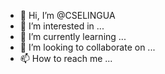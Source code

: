 - 👋 Hi, I’m @CSELINGUA
- 👀 I’m interested in ...
- 🌱 I’m currently learning ...
- 💞️ I’m looking to collaborate on ...
- 📫 How to reach me ...

<!---
CSELINGUA/CSELINGUA is a ✨ special ✨ repository because its `README.md` (this file) appears on your GitHub profile.
You can click the Preview link to take a look at your changes.
--->
